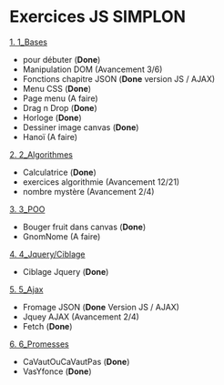# Exercices JS SIMPLON

[1. 1_Bases](/1_Bases)
  * pour débuter (__Done__)
  * Manipulation DOM (Avancement 3/6)
  * Fonctions chapitre JSON (__Done__ version JS / AJAX)
  * Menu CSS (__Done__)
  * Page menu (A faire)
  * Drag n Drop (__Done__)
  * Horloge (__Done__)
  * Dessiner image canvas (__Done__)
  * Hanoï (A faire)

[2. 2_Algorithmes](/2_Algorithmes)
* Calculatrice (__Done__)
* exercices algorithmie (Avancement 12/21)
* nombre mystère (Avancement 2/4)

[3. 3_POO](/3_POO)  
* Bouger fruit dans canvas (__Done__)
* GnomNome (A faire)

[4. 4_Jquery/Ciblage](/4_JQuery/Ciblage)
* Ciblage Jquery (__Done__)

[5. 5_Ajax](/5_Ajax)  
* Fromage JSON (__Done__ Version JS / AJAX)
* Jquey AJAX (Avancement 2/4)
* Fetch (__Done__)


[6. 6_Promesses](/6_Promesses)  
* CaVautOuCaVautPas (__Done__)
* VasYfonce (__Done__)



